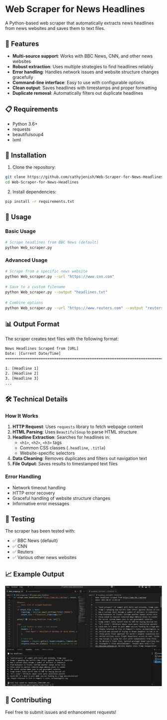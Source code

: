 # Web Scraper for News Headlines

A Python-based web scraper that automatically extracts news headlines from news websites and saves them to text files.

## 🚀 Features

- **Multi-source support**: Works with BBC News, CNN, and other news websites
- **Robust extraction**: Uses multiple strategies to find headlines reliably
- **Error handling**: Handles network issues and website structure changes gracefully
- **Command-line interface**: Easy to use with configurable options
- **Clean output**: Saves headlines with timestamps and proper formatting
- **Duplicate removal**: Automatically filters out duplicate headlines

## 📋 Requirements

- Python 3.6+
- requests
- beautifulsoup4
- lxml

## 🔧 Installation

1. Clone the repository:
```bash
git clone https://github.com/cathyjenish/Web-Scraper-for-News-Headlines.git
cd Web-Scraper-for-News-Headlines
```

2. Install dependencies:
```bash
pip install -r requirements.txt
```

## 🎯 Usage

### Basic Usage
```bash
# Scrape headlines from BBC News (default)
python Web_scraper.py
```

### Advanced Usage
```bash
# Scrape from a specific news website
python Web_scraper.py --url "https://www.cnn.com"

# Save to a custom filename
python Web_scraper.py --output "headlines.txt"

# Combine options
python Web_scraper.py --url "https://www.reuters.com" --output "reuters_news.txt"
```

## 📊 Output Format

The scraper creates text files with the following format:
```
News Headlines Scraped from [URL]
Date: [Current Date/Time]
================================================================================

1. [Headline 1]
2. [Headline 2]
3. [Headline 3]
...
```

## 🛠️ Technical Details

### How It Works
1. **HTTP Request**: Uses `requests` library to fetch webpage content
2. **HTML Parsing**: Uses `BeautifulSoup` to parse HTML structure
3. **Headline Extraction**: Searches for headlines in:
   - `<h1>`, `<h2>`, `<h3>` tags
   - Common CSS classes (`.headline`, `.title`)
   - Website-specific selectors
4. **Data Cleaning**: Removes duplicates and filters out navigation text
5. **File Output**: Saves results to timestamped text files

### Error Handling
- Network timeout handling
- HTTP error recovery
- Graceful handling of website structure changes
- Informative error messages

## 🧪 Testing

The scraper has been tested with:
- ✅ BBC News (default)
- ✅ CNN
- ✅ Reuters
- ✅ Various other news websites

## 📈 Example Output

![Example Output](Screenshot-3.png)

## 🤝 Contributing

Feel free to submit issues and enhancement requests!


